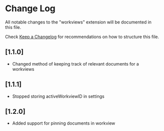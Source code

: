 # Change Log

All notable changes to the "workviews" extension will be documented in this file.

Check [Keep a Changelog](http://keepachangelog.com/) for recommendations on how to structure this file.

## [1.1.0]

- Changed method of keeping track of relevant documents for a workviews

## [1.1.1]

- Stopped storing activeWorkviewID in settings

## [1.2.0]

- Added support for pinning documents in workview